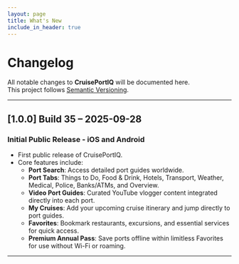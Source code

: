 ```yaml
---
layout: page
title: What's New
include_in_header: true
---
```


# Changelog
All notable changes to **CruisePortIQ** will be documented here.  
This project follows [Semantic Versioning](https://semver.org/).

---

## [1.0.0] Build 35 – 2025-09-28
### Initial Public Release - iOS and Android
- First public release of CruisePortIQ.
- Core features include:
  - **Port Search**: Access detailed port guides worldwide.
  - **Port Tabs**: Things to Do, Food & Drink, Hotels, Transport, Weather, Medical, Police, Banks/ATMs, and Overview.
  - **Video Port Guides**: Curated YouTube vlogger content integrated directly into each port.
  - **My Cruises**: Add your upcoming cruise itinerary and jump directly to port guides.
  - **Favorites**: Bookmark restaurants, excursions, and essential services for quick access.
  - **Premium Annual Pass**: Save ports offline within limitless Favorites for use without Wi-Fi or roaming.

---
